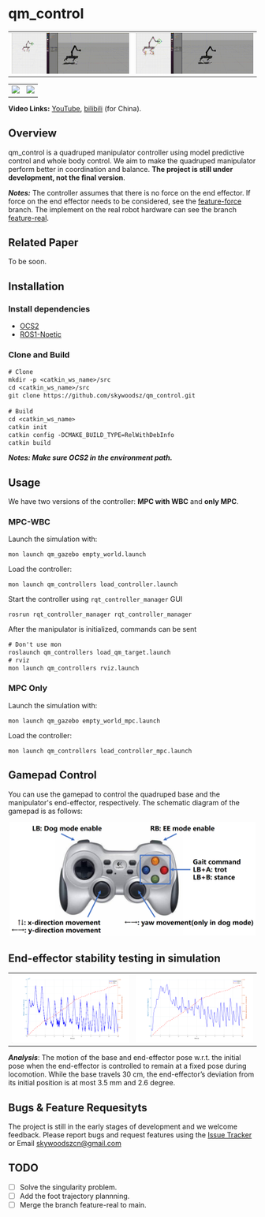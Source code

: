 # qm_control

<table><tr>
<td><img src="./docs/position_cmd.gif"  width = "400"/></td>
<td><img src="./docs/chicken_hand.gif"  width = "400"/></td>
</tr></table> 
<table><tr>
<td><img src="./docs/202306191701 00_00_33-00_00_48.gif" width = "400" /></td>
<td><img src="./docs/202306291554 00_01_03-00_01_19~2.gif" width = "400"  /></td>
</tr></table> 

**Video Links:** [YouTube](https://youtu.be/JCn5obOh4D8), [bilibili](https://www.bilibili.com/video/BV1uP411v7Ab) (for China).

## Overview

qm_control is a quadruped manipulator controller using model predictive control and whole body control. We aim to make the quadruped manipulator perform better in coordination and balance. **The project is still under development, not the final version**.

***Notes:*** The controller assumes that there is no force on the end effector. If force on the end effector needs to be considered, see the [feature-force](https://github.com/skywoodsz/qm_control/tree/feature-force) branch. The implement on the real robot hardware can see the branch [feature-real](https://github.com/skywoodsz/qm_control/tree/feature-real).

## Related Paper  
To be soon.

## Installation

### Install dependencies

- [OCS2](https://leggedrobotics.github.io/ocs2/installation.html#prerequisites)
- [ROS1-Noetic](http://wiki.ros.org/noetic)

### Clone and Build

```
# Clone
mkdir -p <catkin_ws_name>/src
cd <catkin_ws_name>/src
git clone https://github.com/skywoodsz/qm_control.git

# Build
cd <catkin_ws_name>
catkin init
catkin config -DCMAKE_BUILD_TYPE=RelWithDebInfo
catkin build
```

***Notes: Make sure OCS2 in the environment path.***

## Usage

We have two versions of the controller:  **MPC with WBC** and **only MPC**.

### MPC-WBC

Launch the simulation with:

```
mon launch qm_gazebo empty_world.launch
```

Load the controller:

```
mon launch qm_controllers load_controller.launch
```

Start the controller using `rqt_controller_manager` GUI

```
rosrun rqt_controller_manager rqt_controller_manager
```

After the manipulator is initialized, commands can be sent

```
# Don't use mon
roslaunch qm_controllers load_qm_target.launch 
# rviz
mon launch qm_controllers rviz.launch
```

### MPC Only

Launch the simulation with:

```
mon launch qm_gazebo empty_world_mpc.launch
```

Load the controller:

```
mon launch qm_controllers load_controller_mpc.launch
```

## Gamepad Control

You can use the gamepad to control the quadruped base and the manipulator's end-effector, respectively.
The schematic diagram of the gamepad is as follows:
<p align = "center">
<img src="./docs/gamepad.png" alt="gamepad" width = "500"/>
</p>

## End-effector stability testing in simulation

<table><tr>
<td><img src="./docs/position_err.png"  width = "400"/></td>
<td><img src="./docs/angle_err.png"  width = "400"/></td>
</tr></table> 

***Analysis***: The motion of the base and end-effector pose  w.r.t. the initial pose when the end-effector is controlled to remain at a fixed pose during locomotion. While the base travels 30 cm, the end-effector’s deviation from its initial position is at most 3.5 mm and 2.6 degree.

## Bugs & Feature Requesityts

The project is still in the early stages of development and we welcome feedback.  Please report bugs and request features using the [Issue Tracker](https://github.com/skywoodsz/qm_control/issues) or Email skywoodszcn@gmail.com

## TODO

- [ ] Solve the singularity problem.
- [ ] Add the foot trajectory plannning.
- [ ] Merge the branch feature-real to main.
